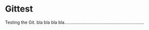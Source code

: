 Gittest
=======

Testing the Git.
bla bla bla bla.................................................................
